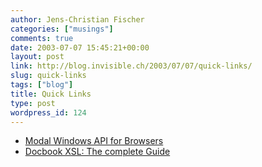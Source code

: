 ```yaml
---
author: Jens-Christian Fischer
categories: ["musings"]
comments: true
date: 2003-07-07 15:45:21+00:00
layout: post
link: http://blog.invisible.ch/2003/07/07/quick-links/
slug: quick-links
tags: ["blog"]
title: Quick Links
type: post
wordpress_id: 124
---
```


  * [Modal Windows API for Browsers](http://developer.netscape.com/viewsource/goodman_modal/goodman_modal.html)
  * [Docbook XSL: The complete Guide](http://www.sagehill.net/docbookxsl/)
